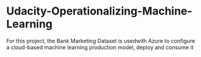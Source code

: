 # Udacity-Operationalizing-Machine-Learning
For this project, the Bank Marketing Dataset is usedwith Azure to configure a cloud-based machine learning production model, deploy and consume it
